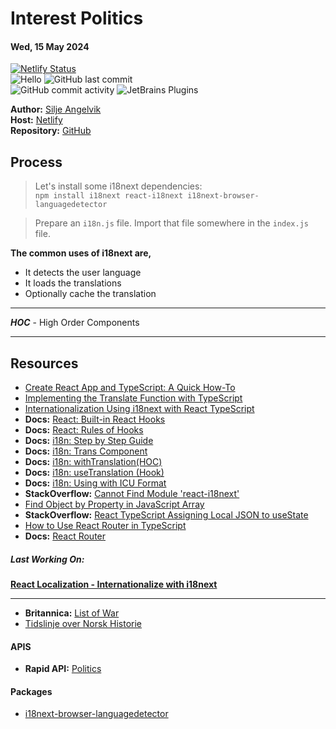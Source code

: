 # Interest Politics

#### Wed, 15 May 2024

[![Netlify Status](https://api.netlify.com/api/v1/badges/86a8340e-93a8-440b-9f39-37c17ecca2a0/deploy-status)](https://app.netlify.com/sites/avenadev-interest/deploys)  
![Hello](https://img.shields.io/static/v1?label=interest&message=politics&color=orange) ![GitHub last commit](https://img.shields.io/github/last-commit/siljeangelvik/interest-politics?&color=ff69b4)  
![GitHub commit activity](https://img.shields.io/github/commit-activity/w/siljeangelvik/interest-politics?&color=blue) ![JetBrains Plugins](https://img.shields.io/jetbrains/plugin/r/rating/R4Intellij?&color=blueviolet)

**Author:** [Silje Angelvik](https://github.com/siljeangelvik)    
**Host:** [Netlify](https://avenadev-interest.netlify.app/)  
**Repository:** [GitHub](https://github.com/siljeangelvik/interest-politics)

## Process

> Let's install some i18next dependencies:  
> `npm install i18next react-i18next i18next-browser-languagedetector`

> Prepare an `i18n.js` file.
> Import that file somewhere in the `index.js` file.
>


**The common uses of i18next are,**

- It detects the user language
- It loads the translations
- Optionally cache the translation

---

**_HOC_** - High Order Components

---

## Resources

- [Create React App and TypeScript: A Quick How-To](https://builtin.com/software-engineering-perspectives/create-react-app-typescript)
- [Implementing the Translate Function with TypeScript](https://dev.to/halolab/implementing-the-translate-function-with-typescript-5d8d)
- [Internationalization Using i18next with React TypeScript](https://medium.com/ms-club-of-sliit/internationalization-using-i18next-with-react-typescript-d7c443df3be4)
- **Docs:** [React: Built-in React Hooks](https://react.dev/reference/react/hooks)
- **Docs:** [React: Rules of Hooks](https://react.dev/reference/rules/rules-of-hooks)
- **Docs:** [i18n: Step by Step Guide](https://react.i18next.com/latest/using-with-hooks)
- **Docs:** [i18n: Trans Component](https://react.i18next.com/latest/trans-component)
- **Docs:** [i18n: withTranslation(HOC)](https://react.i18next.com/latest/trans-component)
- **Docs:** [i18n: useTranslation (Hook)](https://react.i18next.com/latest/usetranslation-hook)
- **Docs:** [i18n: Using with ICU Format](https://react.i18next.com/misc/using-with-icu-format#tagged-template-for-icu)
- **StackOverflow:** [Cannot Find Module 'react-i18next'](https://stackoverflow.com/questions/58175616/cannot-find-module-react-i18next)
- [Find Object by Property in JavaScript Array](https://sentry.io/answers/find-object-by-property-in-javascript-array/)
- **StackOverflow:** [React TypeScript Assigning Local JSON to useState](https://stackoverflow.com/questions/61388992/react-typescript-assigning-local-json-to-usestate)
- [How to Use React Router in TypeScript](https://www.pluralsight.com/resources/blog/guides/react-router-typescript)
- **Docs:** [React Router ](https://reactrouter.com/en/main)

##### _Last Working On:_

[**React Localization - Internationalize with i18next**](https://locize.com/blog/react-i18next/)

---

- **Britannica:** [List of War](https://www.britannica.com/topic/list-of-wars-2031197)
- [Tidslinje over Norsk Historie](https://nn.wikipedia.org/wiki/Tidslinje_over_norsk_historie)


#### APIS

- **Rapid API:** [Politics](https://rapidapi.com/search/politics)

#### Packages

- [i18next-browser-languagedetector](https://www.npmjs.com/package/i18next-browser-languagedetector)